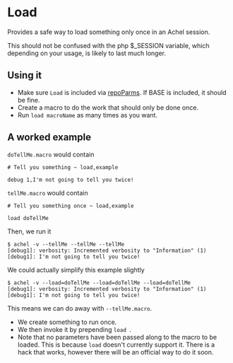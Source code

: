 # Load

Provides a safe way to load something only once in an Achel session.

This should not be confused with the php $_SESSION variable, which depending on your usage, is likely to last much longer.

## Using it

* Make sure `Load` is included via [repoParms](https://github.com/ksandom/achel/blob/master/docs/programming/creatingARepositoryWithProfiles.md#use-repoparmdefinepackages-to-create-a-profile). If BASE is included, it should be fine.
* Create a macro to do the work that should only be done once.
* Run `load macroName` as many times as you want.

## A worked example

`doTellMe.macro` would contain

    # Tell you something ~ load,example
    
    debug 1,I'm not going to tell you twice!

`tellMe.macro` would contain

    # Tell you something once ~ load,example
    
    load doTellMe

Then, we run it

    $ achel -v --tellMe --tellMe --tellMe
    [debug1]: verbosity: Incremented verbosity to "Information" (1)
    [debug1]: I'm not going to tell you twice!

We could actually simplify this example slightly

    $ achel -v --load=doTellMe --load=doTellMe --load=doTellMe
    [debug1]: verbosity: Incremented verbosity to "Information" (1)
    [debug1]: I'm not going to tell you twice!

This means we can do away with `--tellMe.macro`.

* We create something to run once.
* We then invoke it by prepending `load `.
* Note that no parameters have been passed along to the macro to be loaded. This is because `load` doesn't currently support it. There is a hack that works, however there will be an official way to do it soon.
